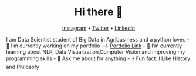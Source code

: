 <h1 align="center">Hi there 👋</h1>

<p align="center">
  <a href="https://www.instagram.com/raislervoigt/">Instagram</a> •
  <a href="https://twitter.com/VoigtRaisler">Twitter</a> •
  <a href="https://www.linkedin.com/in/raisler-voigt7/">Linkedin</a>
</p>
I am Data Scientist,student of Big Data in Agribusiness and a python lover.
- 🔭 I’m currently working on my portfolio --> <a href='https://github.com/Raisler/DataScience_Portfolio'>Portfolio Link</a>
- 🌱 I’m currently learning about NLP, Data Visualization,Computer Vision and improving my programming skills 
- 💬 Ask me about for anything 
- ⚡ Fun fact: I Like History and Philosofy


